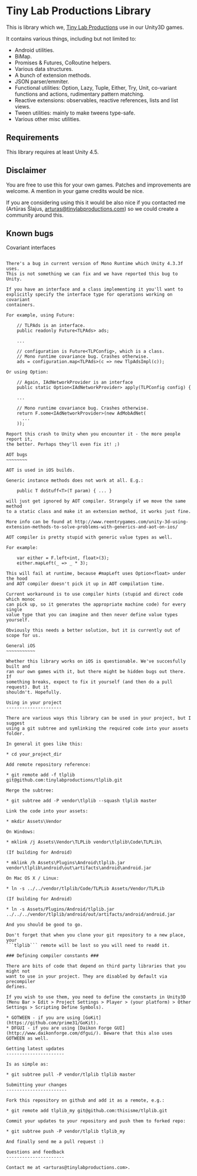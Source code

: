 Tiny Lab Productions Library
============================

This is library which we, [Tiny Lab Productions](www.tinylabproductions.com) use
in our Unity3D games. 

It contains various things, including but not limited to:

* Android utilities.
* BiMap.
* Promises & Futures, CoRoutine helpers.
* Various data structures.
* A bunch of extension methods.
* JSON parser/emmiter.
* Functional utilities: Option, Lazy, Tuple, Either, Try, Unit, co-variant functions and actions, rudimentary pattern matching.
* Reactive extensions: observables, reactive references, lists and list views.
* Tween utilities: mainly to make tweens type-safe.
* Various other misc utilities.

Requirements
------------

This library requires at least Unity 4.5.

Disclaimer
----------

You are free to use this for your own games. Patches and improvements are welcome. A mention in your game credits would be nice.

If you are considering using this it would be also nice if you contacted me (Artūras Šlajus, arturas@tinylabproductions.com) so we could create a community around this.

Known bugs
----------

Covariant interfaces
~~~~~~~~~~~~~~~~~~~~

There's a bug in current version of Mono Runtime which Unity 4.3.3f uses. 
This is not something we can fix and we have reported this bug to Unity.

If you have an interface and a class implementing it you'll want to 
explicitly specify the interface type for operations working on covariant
containers.

For example, using Future:

    // TLPAds is an interface.
    public readonly Future<TLPAds> ads;

    ...
    
    // configuration is Future<TLPConfig>, which is a class.
    // Mono runtime covariance bug. Crashes otherwise.
    ads = configuration.map<TLPAds>(c => new TlpAdsImpl(c));

Or using Option:

    // Again, IAdNetworkProvider is an interface
    public static Option<IAdNetworkProvider> apply(TLPConfig config) {

    ...

    // Mono runtime covariance bug. Crashes otherwise.
    return F.some<IAdNetworkProvider>(new AdMobAdNet(
      ...
    ));

Report this crash to Unity when you encounter it - the more people report it,
the better. Perhaps they'll even fix it! ;)

AOT bugs
~~~~~~~~

AOT is used in iOS builds.

Generic instance methods does not work at all. E.g.:

    public T doStuff<T>(T param) { ... }

will just get ignored by AOT compiler. Strangely if we move the same method
to a static class and make it an extension method, it works just fine.

More info can be found at http://www.reentrygames.com/unity-3d-using-extension-methods-to-solve-problems-with-generics-and-aot-on-ios/

AOT compiler is pretty stupid with generic value types as well.

For example:

    var either = F.left<int, float>(3);
    either.mapLeft(_ => _ * 3);

This will fail at runtime, because #mapLeft uses Option<float> under the hood
and AOT compiler doesn't pick it up in AOT compilation time.

Current workaround is to use compiler hints (stupid and direct code which monoc
can pick up, so it generates the appropriate machine code) for every single
value type that you can imagine and then never define value types yourself.

Obviously this needs a better solution, but it is currently out of scope for us.

General iOS
~~~~~~~~~~~

Whether this library works on iOS is questionable. We've succesfully built and
ran our own games with it, but there might be hidden bugs out there. If 
something breaks, expect to fix it yourself (and then do a pull request). But it
shouldn't. Hopefully.

Using in your project
---------------------

There are various ways this library can be used in your project, but I suggest 
using a git subtree and symlinking the required code into your assets folder.

In general it goes like this:

* cd your_project_dir

Add remote repository reference:

* git remote add -f tlplib git@github.com:tinylabproductions/tlplib.git

Merge the subtree:

* git subtree add -P vendor\tlplib --squash tlplib master

Link the code into your assets:

* mkdir Assets\Vendor

On Windows:

* mklink /j Assets\Vendor\TLPLib vendor\tlplib\Code\TLPLib\

(If building for Android)

* mklink /h Assets\Plugins\Android\tlplib.jar vendor\tlplib\android\out\artifacts\android\android.jar

On Mac OS X / Linux:

* ln -s ../../vendor/tlplib/Code/TLPLib Assets/Vendor/TLPLib

(If building for Android)

* ln -s Assets/Plugins/Android/tlplib.jar ../../../vendor/tlplib/android/out/artifacts/android/android.jar

And you should be good to go.

Don't forget that when you clone your git repository to a new place, your 
```tlplib``` remote will be lost so you will need to readd it.

### Defining compiler constants ###

There are bits of code that depend on third party libraries that you might not
want to use in your project. They are disabled by default via precompiler 
defines.

If you wish to use them, you need to define the constants in Unity3D (Menu Bar > Edit > Project Settings > Player > (your platform) > Other Settings > Scripting Define Symbols).

* GOTWEEN - if you are using [GoKit](https://github.com/prime31/GoKit).
* DFGUI - if you are using [Daikon Forge GUI](http://www.daikonforge.com/dfgui/). Beware that this also uses GOTWEEN as well.

Getting latest updates
----------------------

Is as simple as:

* git subtree pull -P vendor/tlplib tlplib master

Submitting your changes
-----------------------

Fork this repository on github and add it as a remote, e.g.:

* git remote add tlplib_my git@github.com:thisisme/tlplib.git

Commit your updates to your repository and push them to forked repo:

* git subtree push -P vendor/tlplib tlplib_my

And finally send me a pull request :)

Questions and feedback
----------------------

Contact me at <arturas@tinylabproductions.com>.
